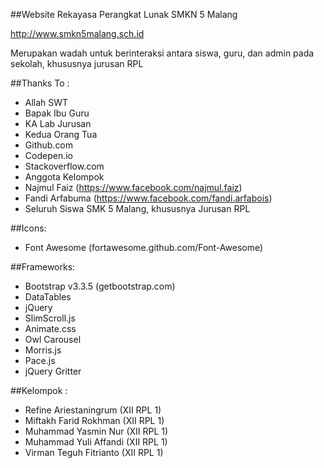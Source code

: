 ##Website Rekayasa Perangkat Lunak SMKN 5 Malang

http://www.smkn5malang.sch.id

Merupakan wadah untuk berinteraksi antara siswa, guru, dan admin pada sekolah, khususnya jurusan RPL

##Thanks To : 

- Allah SWT
- Bapak Ibu Guru
- KA Lab Jurusan
- Kedua Orang Tua
- Github.com
- Codepen.io
- Stackoverflow.com
- Anggota Kelompok
- Najmul Faiz (https://www.facebook.com/najmul.faiz)
- Fandi Arfabuma (https://www.facebook.com/fandi.arfabois)
- Seluruh Siswa SMK 5 Malang, khususnya Jurusan RPL

##Icons:

- Font Awesome (fortawesome.github.com/Font-Awesome)

##Frameworks:

- Bootstrap v3.3.5 (getbootstrap.com)
- DataTables
- jQuery
- SlimScroll.js
- Animate.css
- Owl Carousel
- Morris.js
- Pace.js
- jQuery Gritter

##Kelompok :

- Refine Ariestaningrum	(XII RPL 1)
- Miftakh Farid Rokhman	(XII RPL 1)
- Muhammad Yasmin Nur		(XII RPL 1)
- Muhammad Yuli Affandi	(XII RPL 1)
- Virman Teguh Fitrianto	(XII RPL 1)
